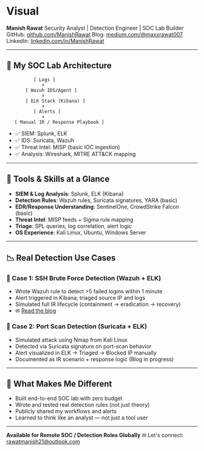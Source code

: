 # Visual

**Manish Rawat**
Security Analyst | Detection Engineer | SOC Lab Builder
GitHub: [github.com/ManishRawat](https://github.com/ManishRawat)
Blog: [medium.com/@maxxrawat007](https://medium.com/@maxxrawat007)
LinkedIn: [linkedin.com/in/ManishRawat](#)

---

## 🧱 My SOC Lab Architecture

```
          [ Logs ]
             ⬇
       [ Wazuh IDS/Agent ]
             ⬇
       [ ELK Stack (Kibana) ]
             ⬇
          [ Alerts ]
             ⬇
   [ Manual IR / Response Playbook ]
```

* ✅ SIEM: Splunk, ELK
* ✅ IDS: Suricata, Wazuh
* ✅ Threat Intel: MISP (basic IOC ingestion)
* ✅ Analysis: Wireshark, MITRE ATT\&CK mapping

---

## 🔢 Tools & Skills at a Glance

* **SIEM & Log Analysis**: Splunk, ELK (Kibana)
* **Detection Rules**: Wazuh rules, Suricata signatures, YARA (basic)
* **EDR/Response Understanding**: SentinelOne, CrowdStrike Falcon (basic)
* **Threat Intel**: MISP feeds + Sigma rule mapping
* **Triage**: SPL queries, log correlation, alert logic
* **OS Experience**: Kali Linux, Ubuntu, Windows Server

---

## 📉 Real Detection Use Cases

### 🔐 Case 1: SSH Brute Force Detection (Wazuh + ELK)

* Wrote Wazuh rule to detect >5 failed logins within 1 minute
* Alert triggered in Kibana; triaged source IP and logs
* Simulated full IR lifecycle (containment → eradication → recovery)
* ✉ [Read the blog](https://medium.com/@maxxrawat007/detecting-ssh-brute-force-attacks-using-wazuh-and-elk-stack-home-soc-lab-simulation-ca74357c1c6a?source=friends_link&sk=7bcc08cf61656a7fb414efc2eaa28b3a)

### 🚨 Case 2: Port Scan Detection (Suricata + ELK)

* Simulated attack using Nmap from Kali Linux
* Detected via Suricata signature on port-scan behavior
* Alert visualized in ELK → Triaged → Blocked IP manually
* Documented as IR scenario + response logic (Blog in progress)

---

## 🌟 What Makes Me Different

* Built end-to-end SOC lab with zero budget
* Wrote and tested real detection rules (not just theory)
* Publicly shared my workflows and alerts
* Learned to think like an analyst — not just a tool user

---

**Available for Remote SOC / Detection Roles Globally**
✉ Let's connect: [rawatmanish21@outlook.com](mailto:rawatmanish21@outlook.com)
